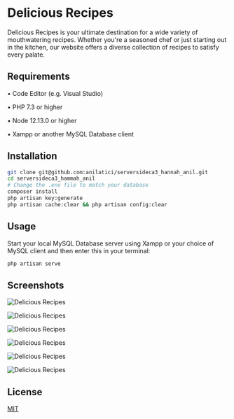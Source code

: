 # Delicious Recipes

Delicious Recipes is your ultimate destination for a wide variety of mouthwatering recipes. Whether you're a seasoned chef or just starting out in the kitchen, our website offers a diverse collection of recipes to satisfy every palate.

## Requirements
• Code Editor (e.g. Visual Studio)

• PHP 7.3 or higher

• Node 12.13.0 or higher


• Xampp or another MySQL Database client
## Installation

```bash
git clone git@github.com:anilatici/serversideca3_hannah_anil.git
cd serversideca3_hammah_anil
# Change the .env file to match your database
composer install
php artisan key:generate
php artisan cache:clear && php artisan config:clear
```

## Usage
Start your local MySQL Database server using Xampp or your choice of MySQL client and then enter this in your terminal:

```bash
php artisan serve
```

## Screenshots
![Delicious Recipes](https://i.ibb.co/djQnMPb/Screenshot-2023-05-13-at-06-06-59.png)

![Delicious Recipes](https://i.ibb.co/zRSq2dP/Screenshot-2023-05-13-at-06-07-12.png)

![Delicious Recipes](https://i.ibb.co/FXkCgjT/Screenshot-2023-05-13-at-06-07-20.png)

![Delicious Recipes](https://i.ibb.co/MSncMk6/Screenshot-2023-05-13-at-06-07-34.png)

![Delicious Recipes](https://i.ibb.co/MVj1FXP/Screenshot-2023-05-13-at-06-07-43.png)

![Delicious Recipes](https://i.ibb.co/p4PwD5Z/Screenshot-2023-05-13-at-06-07-48.png)


## License

[MIT](https://choosealicense.com/licenses/mit/)